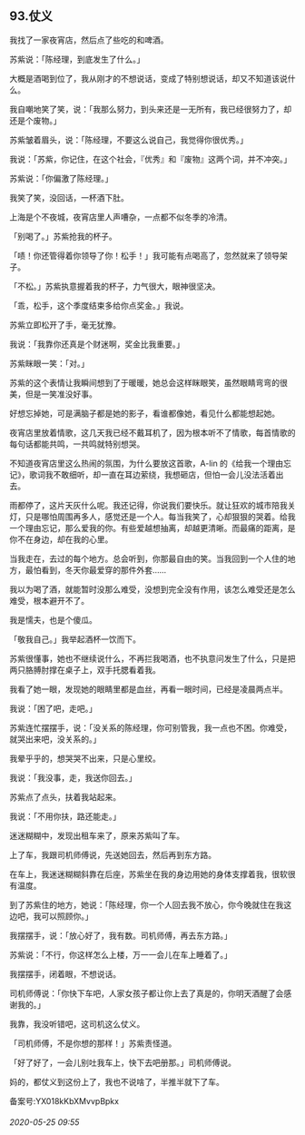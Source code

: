 ## 93.仗义
我找了一家夜宵店，然后点了些吃的和啤酒。


苏紫说：「陈经理，到底发生了什么。」


大概是酒喝到位了，我从刚才的不想说话，变成了特别想说话，却又不知道该说什么。


我自嘲地笑了笑，说：「我那么努力，到头来还是一无所有，我已经很努力了，却还是个废物。」


苏紫皱着眉头，说：「陈经理，不要这么说自己，我觉得你很优秀。」


我说：「苏紫，你记住，在这个社会，『优秀』和『废物』这两个词，并不冲突。」


苏紫说：「你偏激了陈经理。」


我笑了笑，没回话，一杯酒下肚。


上海是个不夜城，夜宵店里人声嘈杂，一点都不似冬季的冷清。


「别喝了。」苏紫抢我的杯子。


「啧！你还管得着你领导了你！松手！」我可能有点喝高了，忽然就来了领导架子。


「不松。」苏紫执意握着我的杯子，力气很大，眼神很坚决。


「乖，松手，这个季度结束多给你点奖金。」我说。


苏紫立即松开了手，毫无犹豫。


我说：「我靠你还真是个财迷啊，奖金比我重要。」


苏紫眯眼一笑：「对。」


苏紫的这个表情让我瞬间想到了于暖暖，她总会这样眯眼笑，虽然眼睛弯弯的很美，但是一笑准没好事。


好想忘掉她，可是满脑子都是她的影子，看谁都像她，看见什么都能想起她。


夜宵店里放着情歌，这几天我已经不戴耳机了，因为根本听不了情歌，每首情歌的每句话都能共鸣，一共鸣就特别想哭。


不知道夜宵店里这么热闹的氛围，为什么要放这首歌，A-lin 的《给我一个理由忘记》，歌词我不敢细听，却一直在耳边萦绕，我想砸店，但怕一会儿没法活着出去。


雨都停了，这片天灰什么呢。我还记得，你说我们要快乐。就让狂欢的城市陪我关灯，只是哪怕周围再多人，感觉还是一个人。每当我笑了，心却狠狠的哭着。给我一个理由忘记，那么爱我的你。有些爱越想抽离，却越更清晰。而最痛的距离，是你不在身边，却在我的心里。


当我走在，去过的每个地方。总会听到，你那最自由的笑。当我回到一个人住的地方，最怕看到，冬天你最爱穿的那件外套……


我以为喝了酒，就能暂时没那么难受，没想到完全没有作用，该怎么难受还是怎么难受，根本避开不了。


我是懦夫，也是个傻瓜。


「敬我自己。」我举起酒杯一饮而下。


苏紫很懂事，她也不继续说什么，不再拦我喝酒，也不执意问发生了什么，只是把两只胳膊肘撑在桌子上，双手托腮看着我。


我看了她一眼，发现她的眼睛里都是血丝，再看一眼时间，已经是凌晨两点半。


我说：「困了吧，走吧。」


苏紫连忙摆摆手，说：「没关系的陈经理，你可别管我，我一点也不困。你难受，就哭出来吧，没关系的。」


我晕乎乎的，想哭哭不出来，只是心里绞。


我说：「我没事，走，我送你回去。」


苏紫点了点头，扶着我站起来。


我说：「不用你扶，路还能走。」


迷迷糊糊中，发现出租车来了，原来苏紫叫了车。


上了车，我跟司机师傅说，先送她回去，然后再到东方路。


在车上，我迷迷糊糊斜靠在后座，苏紫坐在我的身边用她的身体支撑着我，很软很有温度。


到了苏紫住的地方，她说：「陈经理，你一个人回去我不放心，你今晚就住在我这边吧，我可以照顾你。」


我摆摆手，说：「放心好了，我有数。司机师傅，再去东方路。」


苏紫说：「不行，你这样怎么上楼，万一一会儿在车上睡着了。」


我摆摆手，闭着眼，不想说话。


司机师傅说：「你快下车吧，人家女孩子都让你上去了真是的，你明天酒醒了会感谢我的。」


我靠，我没听错吧，这司机这么仗义。


「司机师傅，不是你想的那样！」苏紫责怪道。


「好了好了，一会儿别吐我车上，快下去吧册那。」司机师傅说。


妈的，都仗义到这份上了，我也不说啥了，半推半就下了车。


备案号:YX018kKbXMvvpBpkx


###### 2020-05-25 09:55
